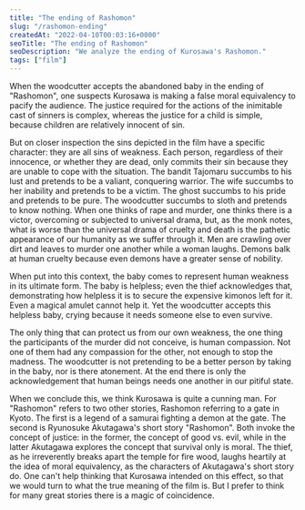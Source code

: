 ```yaml
---
title: "The ending of Rashomon"
slug: "/rashomon-ending"
createdAt: "2022-04-10T00:03:16+0000"
seoTitle: "The ending of Rashomon"
seoDescription: "We analyze the ending of Kurosawa's Rashomon."
tags: ["film"]
---
```


When the woodcutter accepts the abandoned baby in the ending of "Rashomon", one suspects Kurosawa is making a false moral equivalency to pacify the audience. The justice required for the actions of the inimitable cast of sinners is complex, whereas the justice for a child is simple, because children are relatively innocent of sin.

But on closer inspection the sins depicted in the film have a specific character: they are all sins of weakness. Each person, regardless of their innocence, or whether they are dead, only commits their sin because they are unable to cope with the situation. The bandit Tajomaru succumbs to his lust and pretends to be a valiant, conquering warrior. The wife succumbs to her inability and pretends to be a victim. The ghost succumbs to his pride and pretends to be pure. The woodcutter succumbs to sloth and pretends to know nothing. When one thinks of rape and murder, one thinks there is a victor, overcoming or subjected to universal drama, but, as the monk notes, what is worse than the universal drama of cruelty and death is the pathetic appearance of our humanity as we suffer through it. Men are crawling over dirt and leaves to murder one another while a woman laughs. Demons balk at human cruelty because even demons have a greater sense of nobility.

When put into this context, the baby comes to represent human weakness in its ultimate form. The baby is helpless; even the thief acknowledges that, demonstrating how helpless it is to secure the expensive kimonos left for it. Even a magical amulet cannot help it. Yet the woodcutter accepts this helpless baby, crying because it needs someone else to even survive.

The only thing that can protect us from our own weakness, the one thing the participants of the murder did not conceive, is human compassion. Not one of them had any compassion for the other, not enough to stop the madness. The woodcutter is not pretending to be a better person by taking in the baby, nor is there atonement. At the end there is only the acknowledgement that human beings needs one another in our pitiful state.

When we conclude this, we think Kurosawa is quite a cunning man. For "Rashomon" refers to two other stories, Rashomon referring to a gate in Kyoto. The first is a legend of a samurai fighting a demon at the gate. The second is Ryunosuke Akutagawa's short story "Rashomon". Both invoke the concept of justice: in the former, the concept of good vs. evil, while in the latter Akutagawa explores the concept that survival only is moral. The thief, as he irreverently breaks apart the temple for fire wood, laughs heartily at the idea of moral equivalency, as the characters of Akutagawa's short story do. One can't help thinking that Kurosawa intended on this effect, so that we would turn to what the true meaning of the film is. But I prefer to think for many great stories there is a magic of coincidence.